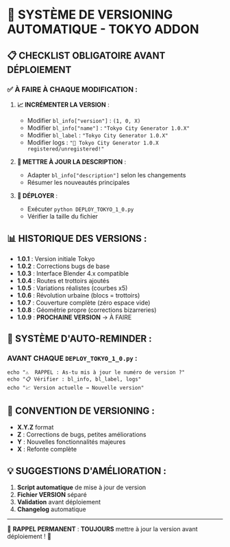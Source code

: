 # 🔢 SYSTÈME DE VERSIONING AUTOMATIQUE - TOKYO ADDON

## 📋 **CHECKLIST OBLIGATOIRE AVANT DÉPLOIEMENT**

### ✅ **À FAIRE À CHAQUE MODIFICATION** :

1. **📈 INCRÉMENTER LA VERSION** :
   - Modifier `bl_info["version"]` : `(1, 0, X)`
   - Modifier `bl_info["name"]` : `"Tokyo City Generator 1.0.X"`
   - Modifier `bl_label` : `"Tokyo City Generator 1.0.X"`
   - Modifier logs : `"🗾 Tokyo City Generator 1.0.X registered/unregistered!"`

2. **📝 METTRE À JOUR LA DESCRIPTION** :
   - Adapter `bl_info["description"]` selon les changements
   - Résumer les nouveautés principales

3. **🚀 DÉPLOYER** :
   - Exécuter `python DEPLOY_TOKYO_1_0.py`
   - Vérifier la taille du fichier

## 📊 **HISTORIQUE DES VERSIONS** :

- **1.0.1** : Version initiale Tokyo
- **1.0.2** : Corrections bugs de base
- **1.0.3** : Interface Blender 4.x compatible
- **1.0.4** : Routes et trottoirs ajoutés
- **1.0.5** : Variations réalistes (courbes x5)
- **1.0.6** : Révolution urbaine (blocs = trottoirs)
- **1.0.7** : Couverture complète (zéro espace vide)
- **1.0.8** : Géométrie propre (corrections bizarreries)
- **1.0.9** : **PROCHAINE VERSION** → À FAIRE

## 🔄 **SYSTÈME D'AUTO-REMINDER** :

### **AVANT CHAQUE `DEPLOY_TOKYO_1_0.py`** :
```
echo "⚠️  RAPPEL : As-tu mis à jour le numéro de version ?"
echo "📋 Vérifier : bl_info, bl_label, logs"
echo "📈 Version actuelle → Nouvelle version"
```

## 🎯 **CONVENTION DE VERSIONING** :

- **X.Y.Z** format
- **Z** : Corrections de bugs, petites améliorations
- **Y** : Nouvelles fonctionnalités majeures 
- **X** : Refonte complète

## 💡 **SUGGESTIONS D'AMÉLIORATION** :

1. **Script automatique** de mise à jour de version
2. **Fichier VERSION** séparé
3. **Validation** avant déploiement
4. **Changelog** automatique

---

🚨 **RAPPEL PERMANENT** : **TOUJOURS** mettre à jour la version avant déploiement ! 🚨
